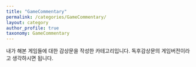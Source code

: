 ```yaml
---
title: "GameCommentary"
permalink: /categories/GameCommentary/
layout: category
author_profile: true
taxonomy: GameCommentary
---
```


내가 해본 게임들에 대한 감상문을 작성한 카테고리입니다.
독후감상문의 게임버전이라고 생각하시면 됩니다.